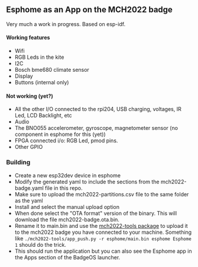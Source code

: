 ## Esphome as an App on the MCH2022 badge
Very much a work in progress. Based on esp-idf.
#### Working features
* Wifi
* RGB Leds in the kite
* I2C
* Bosch bme680 climate sensor
* Display
* Buttons (internal only)
#### Not working (yet?)
* All the other I/O connected to the rpi204, USB charging, voltages, IR Led, LCD Backlight, etc
* Audio
* The BNO055 accelerometer, gyroscope, magnetometer sensor (no component in esphome for this (yet))
* FPGA connected i/o: RGB Led, pmod pins.
* Other GPIO

### Building
* Create a new esp32dev device in esphome
* Modify the generated yaml to include the sections from the mch2022-badge.yaml file in this repo.
* Make sure to upload the mch2022-partitions.csv file to the same folder as the yaml
* Install and select the manual upload option
* When done select the "OTA format" version of the binary. This will download the file mch2022-badge.ota.bin.
* Rename it to main.bin and use the [mch2022-tools package](https://github.com/badgeteam/mch2022-tools) to upload it to the mch2022 badge you have connected to your machine. Something like ```./mch2022-tools/app_push.py -r esphome/main.bin esphome Esphome 1``` should do the trick.
* This should run the application but you can also see the Esphome app in the Apps section of the BadgeOS launcher. 